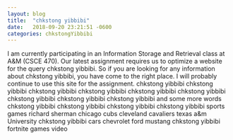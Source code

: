 ```yaml
---
layout: blog
title:  "chkstong yibbibi"
date:   2018-09-20 23:21:51 -0600
categories: chkstongYibbibi
---
```

I am currently participating in an Information Storage and Retrieval class at A&M (CSCE 470). Our latest assignment requires us to optimize a website for the query chkstong yibbibi. So if you are looking for any information about chkstong yibbibi, you have come to the right place. I will probably continue to use this site for the assignment.
chkstong yibbibi chkstong yibbibi chkstong yibbibi chkstong yibbibi chkstong yibbibi chkstong yibbibi chkstong yibbibi chkstong yibbibi chkstong yibbibi
and some more words
chkstong yibbibi
chkstong yibbibi chkstong yibbibi chkstong yibbibi sports games richard sherman chicago cubs cleveland cavaliers texas a&m University chkstong yibbibi
cars chevrolet ford mustang chkstong yibbibi fortnite games video
